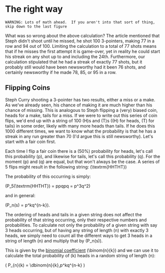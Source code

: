 # **The right way**

`WARNING: Lots of math ahead.  If you aren't into that sort of thing, skip down to the last figure`

What was so wrong about the above calculation?  The article mentioned that Steph didn't shoot until he missed, he shot 100 3-pointers, making 77 in a row and 94 out of 100.  Limiting the calculation to a total of 77 shots means that if he misses the first attempt it is game-over, yet in reality he could start his streak on any shot up to and including the 24th.  Furthermore, our calculation stipulated that he had a streak of exactly 77 shots, but it probably still would have been newsworthy had it been 76 shots, and certainly newsworthy if he made 78, 85, or 95 in a row.  

## **Flipping Coins**

Steph Curry shooting a 3-pointer has two results, either a miss or a make.  As we've already seen, his chance of making it are much higher than his chance of missing.  This is analogous to Steph flipping a (very) biased coin, heads for a make, tails for a miss.  If we were to write out this series of coin flips, we'd end up with a string of 100 \(H\)s and \(T\)s (\(H\) for heads, \(T\) for tails) in some order, likely with many more heads than tails.  If he does this 1000 different times, we want to know what the probability is that he has a streak in any run greater than 70 (I'd argue this is still newsworthy).  Let's start with a fair coin first. 

Each time I flip a fair coin there is a \(50\%\) probability for heads, let's call this probability \(p\), and likewise for tails, let's call this probability \(q\).  For the moment \(p\) and \(q\) are equal, but that won't always be the case.  A series of 5 flips might result in the following string: \(\textrm{HHTHT}\)

The probability of this occurring is simply:

\(P_5(\textrm{HHTHT}) = ppqpq = p^3q^2\)

and in general:

\(P_n(s) = p^kq^{n-k}\).

The ordering of heads and tails in a given string does not affect the probability of that string occurring, only their respective numbers and probabilities.  To calculate not only the probability of a given string with say 3 heads occurring, but of having any string of length \(n\) with exactly 3 heads, we simply need to count all the different ways to get 3 heads in a string of length \(n\) and multiply that by \(P_n(s)\).

This is given by the [binomial coefficient](http://en.wikipedia.org/wiki/Binomial_coefficient) \(\binom{n}{k}\) and we can use it to calculate the total probability of \(k\) heads in a random string of length \(n\):

\(
P_{n}(k) = \dbinom{n}{k}\,p^kq^{n-k}
\)

